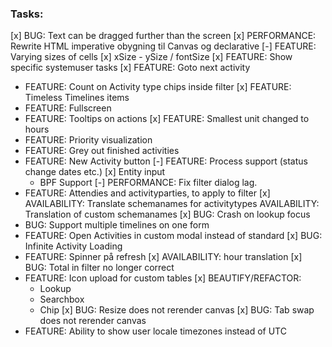 ﻿### Tasks:
[x] BUG: Text can be dragged further than the screen
[x] PERFORMANCE: Rewrite HTML imperative obygning til Canvas og declarative 
[-] FEATURE: Varying sizes of cells
    [x] xSize
    - ySize / fontSize
[x] FEATURE: Show specific systemuser tasks
[x] FEATURE: Goto next activity
- FEATURE: Count on Activity type chips inside filter
[x] FEATURE: Timeless Timelines items
- FEATURE: Fullscreen
- FEATURE: Tooltips on actions
[x] FEATURE: Smallest unit changed to hours
- FEATURE: Priority visualization
- FEATURE: Grey out finished activities
- FEATURE: New Activity button
[-] FEATURE: Process support (status change dates etc.)
    [x] Entity input
    - BPF Support
[-] PERFORMANCE: Fix filter dialog lag.
- FEATURE: Attendies and activityparties, to apply to filter
[x] AVAILABILITY: Translate schemanames for activitytypes
AVAILABILITY: Translation of custom schemanames
[x] BUG: Crash on lookup focus
- BUG: Support multiple timelines on one form
- FEATURE: Open Activities in custom modal instead of standard
[x] BUG: Infinite Activity Loading
- FEATURE: Spinner på refresh
[x] AVAILABILITY: hour translation
[x] BUG: Total in filter no longer correct
- FEATURE: Icon upload for custom tables
[x] BEAUTIFY/REFACTOR:
    - Lookup
    - Searchbox
    - Chip
[x] BUG: Resize does not rerender canvas
[x] BUG: Tab swap does not rerender canvas
- FEATURE: Ability to show user locale timezones instead of UTC